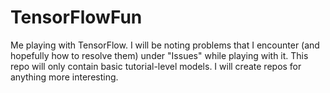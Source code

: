 # TensorFlowFun

Me playing with TensorFlow. I will be noting problems that I encounter (and hopefully how to resolve them) under "Issues" while playing with it.  This repo will only contain basic tutorial-level models.  I will create repos for anything more interesting.
